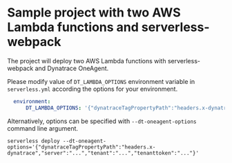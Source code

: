 # Sample project with two AWS Lambda functions and serverless-webpack

The project will deploy two AWS Lambda functions with serverless-webpack and Dynatrace OneAgent.

Please modify value of `DT_LAMBDA_OPTIONS` environment variable in `serverless.yml` according the options for your environment.

```yaml
  environment:
      DT_LAMBDA_OPTIONS: '{"dynatraceTagPropertyPath":"headers.x-dynatrace","server":"...","tenant":"...","tenanttoken":"..."}'
```

Alternatively, options can be specified with `--dt-oneagent-options` command line argument.

```shell
serverless deploy --dt-oneagent-options='{"dynatraceTagPropertyPath":"headers.x-dynatrace","server":"...","tenant":"...","tenanttoken":"..."}'
```
